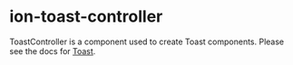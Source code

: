 # ion-toast-controller

ToastController is a component used to create Toast components. Please see the docs for [Toast](../toast).

